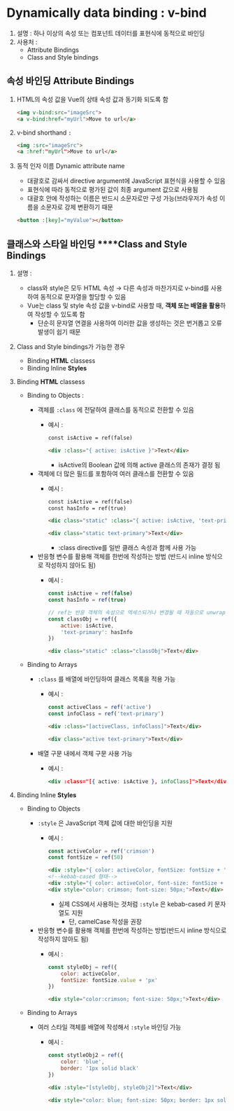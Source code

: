 # Dynamically data binding : v-bind

1. 설명 : 하나 이상의 속성 또는 컴포넌트 데이터를 표현식에 동적으로 바인딩
2. 사용처 :
    - Attribute Bindings
    - Class and Style bindings

## 속성 바인딩 Attribute Bindings

1. HTML의 속성 값을 Vue의 상태 속성 값과 동기화 되도록 함
    
    ```html
    <img v-bind:src="imageSrc">
    <a v-bind:href="myUrl">Move to url</a>
    ```
    
2. v-bind shorthand `:`
    
    ```html
    <img :src="imageSrc">
    <a :href:"myUrl">Move to url</a>
    ```
    
3. 동적 인자 이름 Dynamic attribute name
    - 대괄호로 감싸서 directive argument에 JavaScript 표현식을 사용할 수 있음
    - 표현식에 따라 동적으로 평가된 값이 최종 argument 값으로 사용됨
    - 대괄호 안에 작성하는 이름은 반드시 소문자로만 구성 가능(브라우저가 속성 이름을 소문자로 강제 변환하기 때문
    
    ```html
    <button :[key]="myValue"></button>
    ```
    

## 클래스와 스타일 바인딩 ****Class and Style Bindings

1. 설명 : 
    - class와 style은 모두 HTML 속성 → 다른 속성과 마찬가지로 v-bind를 사용하여 동적으로 문자열을 할당할 수 있음
    - Vue는 class 및 style 속성 값을 v-bind로 사용할 때, **객체 또는 배열을 활용**하여 작성할 수 있도록 함
        - 단순히 문자열 연결을 사용하여 이러한 값을 생성하는 것은 번거롭고 오류 발생이 쉽기 때문
2. Class and Style bindings가 가능한 경우
    - Binding **HTML** classess
    - Binding Inline **Styles**
3. Binding **HTML** classess
    - Binding to Objects :
        - 객체를 `:class` 에 전달하여 클래스를 동적으로 전환할 수 있음
            - 예시 :
                
                ```html
                const isActive = ref(false)
                
                <div :class="{ active: isActive }">Text</div>
                ```
                
                - isActive의 Boolean 값에 의해 active 클래스의 존재가 결정 됨
        - 객체에 더 많은 필드를 포함하여 여러 클래스를 전환할 수 있음
            - 예시 :
                
                ```html
                const isActive = ref(false)
                const hasInfo = ref(true)
                
                <dic class="static" :class="{ active: isActive, 'text-primary': hasInfo }">Text</div>
                
                <div class="static text-primary">Text</div>
                ```
                
                - :class directive를 일반 클래스 속성과 함께 사용 가능
        - 반응형 변수를 활용해 객체를 한번에 작성하는 방법 (반드시 inline 방식으로 작성하지 않아도 됨)
            - 예시 :
                
                ```jsx
                const isActive = ref(false)
                const hasInfo = ref(true)
                
                // ref는 반응 객체의 속성으로 엑세스되거나 변경될 때 자동으로 unwrap
                const classObj = ref({
                	active: isActive,
                	'text-primary': hasInfo
                })
                ```
                
                ```html
                <div class="static" :class="classObj">Text</div>
                ```
                
    - Binding to Arrays
        - `:class` 를 배열에 바인딩하여 클래스 목록을 적용 가능
            - 예시 :
                
                ```jsx
                const activeClass = ref('active')
                const infoClass = ref('text-primary')
                ```
                
                ```html
                <div :class="[activeClass, infoClass]">Text</div>
                
                <div class="active text-primary">Text</div>
                ```
                
        - 배열 구문 내에서 객체 구문 사용 가능
            - 예시 :
                
                ```jsx
                <div :class="[{ active: isActive }, infoClass]">Text</div>
                ```
                
4. Binding Inline **Styles**
    - Binding to Objects
        - `:style` 은 JavaScript 객체 값에 대한 바인딩을 지원
            - 예시 :
                
                ```jsx
                const activeColor = ref('crimson')
                const fontSize = ref(50)
                ```
                
                ```html
                <div :style="{ color: activeColor, fontSize: fontSize + 'px'}">Text</div>
                <!--kebab-cased 형태-->
                <div :style="{ color: activeColor, font-size: fontSize + 'px'}">Text</div>
                <div style="color: crimson; font-size: 50px;">Text</div>
                ```
                
                - 실제 CSS에서 사용하는 것처럼 `:style` 은 kebab-cased 키 문자열도 지원
                    - 단, camelCase 작성을 권장
        - 반응형 변수를 활용해 객체를 한번에 작성하는 방법(반드시 inline 방식으로 작성하지 않아도 됨)
            - 예시 :
                
                ```jsx
                const styleObj = ref({
                	color: activeColor,
                	fontSize: fontSize.value + 'px'
                })
                ```
                
                ```html
                <div style="color:crimson; font-size: 50px;">Text</div>
                ```
                
    - Binding to Arrays
        - 여러 스타일 객체를 배열에 작성해서 `:style` 바인딩 가능
            - 예시 :
                
                ```jsx
                const stytleObj2 = ref({
                	color: 'blue',
                	border: '1px solid black'
                })
                ```
                
                ```html
                <div :style="[styleObj, styleObj2]">Text</div>
                
                <div style="color: blue; font-size: 50px; border: 1px solid black;">
                ```